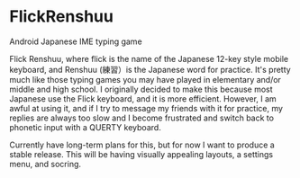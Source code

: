 # FlickRenshuu
Android Japanese IME typing game

Flick Renshuu, where flick is the name of the Japanese 12-key style mobile keyboard, and Renshuu (練習）is the Japanese word for practice. It's pretty much like those typing games you may have played in elementary and/or middle and high school. I originally decided to make this because most Japanese use the Flick keyboard, and it is more efficient. However, I am awful at using it, and if I try to message my friends with it for practice, my replies are always too slow and I become frustrated and switch back to phonetic input with a QUERTY keyboard.

Currently have long-term plans for this, but for now I want to produce a stable release. This will be having visually appealing layouts, a settings menu, and socring. 
